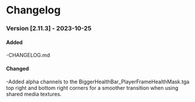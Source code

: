 # **Changelog**

### Version [2.11.3] - 2023-10-25

#### Added
-CHANGELOG.md 

#### Changed
-Added alpha channels to the BiggerHealthBar_PlayerFrameHealthMask.tga top right and bottom right corners for a smoother transition when using shared media textures.